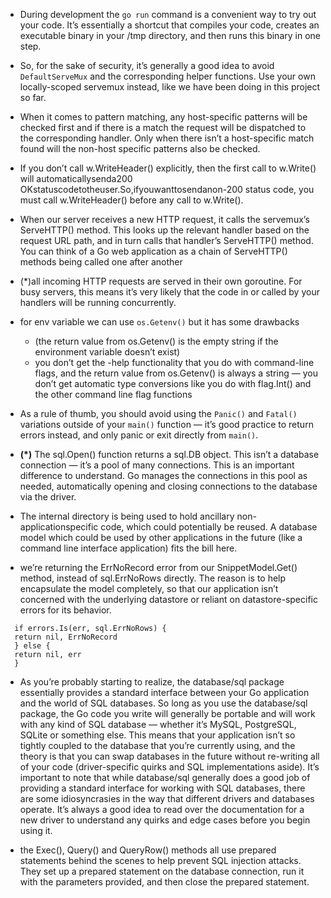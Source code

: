 - During development the `go run` command is a convenient way to try out your code.
  It’s essentially a shortcut that compiles your code,
  creates an executable binary in your /tmp directory, and then runs this binary in one step.

- So, for the sake of security, it’s generally a good idea to avoid `DefaultServeMux` and
  the corresponding helper functions. Use your own locally-scoped servemux instead,
  like we have been doing in this project so far.

- When it comes to pattern matching, any host-specific patterns will be checked first and if there is a match the request will be dispatched to the corresponding handler. Only when there isn’t a host-specific match found will the non-host specific patterns also be checked.

- If you don’t call w.WriteHeader() explicitly, then the first call to w.Write() will automaticallysenda200 OKstatuscodetotheuser.So,ifyouwanttosendanon-200 status code, you must call w.WriteHeader() before any call to w.Write().

- When our server receives a new HTTP request, it calls
  the servemux’s ServeHTTP() method. This looks up the relevant handler based on the
  request URL path, and in turn calls that handler’s ServeHTTP() method. You can think of a Go
  web application as a chain of ServeHTTP() methods being called one after another

- (\*)all incoming HTTP requests are
  served in their own goroutine. For busy servers, this means it’s very likely that the code in or
  called by your handlers will be running concurrently.

- for env variable we can use `os.Getenv()` but it has some drawbacks

  - (the return value from os.Getenv() is the empty string if the environment
    variable doesn’t exist)
  - you don’t get the -help functionality that you do with command-line
    flags, and the return value from os.Getenv() is always a string — you don’t get automatic
    type conversions like you do with flag.Int() and the other command line flag functions

- As a rule of thumb, you should avoid using the `Panic()` and `Fatal()` variations outside of
  your `main()` function — it’s good practice to return errors instead, and only panic or exit
  directly from `main()`.

- **(\*)** The sql.Open() function returns a sql.DB object. This isn’t a database connection — it’s a
  pool of many connections. This is an important difference to understand. Go manages the
  connections in this pool as needed, automatically opening and closing connections to the
  database via the driver.

- The internal directory is being used to hold ancillary non-applicationspecific code, which could potentially be reused. A database model which could be used
  by other applications in the future (like a command line interface application) fits the bill
  here.

- we’re returning the ErrNoRecord error from our SnippetModel.Get() method, instead of sql.ErrNoRows directly. The reason is to help encapsulate the model completely, so that our application isn’t concerned with the underlying datastore or reliant on datastore-specific errors for its behavior.

```
  if errors.Is(err, sql.ErrNoRows) {
  return nil, ErrNoRecord
  } else {
  return nil, err
  }
```

- As you’re probably starting to realize, the database/sql package essentially provides a
  standard interface between your Go application and the world of SQL databases.
  So long as you use the database/sql package, the Go code you write will generally be
  portable and will work with any kind of SQL database — whether it’s MySQL, PostgreSQL,
  SQLite or something else. This means that your application isn’t so tightly coupled to the
  database that you’re currently using, and the theory is that you can swap databases in the
  future without re-writing all of your code (driver-specific quirks and SQL implementations
  aside).
  It’s important to note that while database/sql generally does a good job of providing a
  standard interface for working with SQL databases, there are some idiosyncrasies in the way
  that different drivers and databases operate. It’s always a good idea to read over the
  documentation for a new driver to understand any quirks and edge cases before you begin
  using it.

- the Exec(), Query() and QueryRow() methods all use prepared
  statements behind the scenes to help prevent SQL injection attacks. They set up a prepared
  statement on the database connection, run it with the parameters provided, and then close
  the prepared statement.
